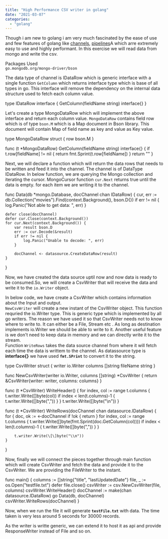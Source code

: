 ```yaml
---
title: "High Performance CSV writer in golang"
date: "2021-03-07"
categories: 
  - "golang"
---
```


Though i am new to golang i am very much fascinated by the ease of use and few features of golang like [channels](), [pipelines]()A which arre extremely easy to use and highly performant. In this exercise we will read data from mongo and write the csv.

Packages Used  
`go.mongodb.org/mongo-driver/bson`

The data type of channel is IDataRow which is generic interface with a single function `GetColumn` which returns interface type which is base of all types in go. This interface will remove the dependency on the internal data structure used to fetch each column value.

type IDataRow interface {
	GetColumn(fieldName string) interface{}
}

Let's create a type MongoDataRow which will implement the above interface and return each column value. `MongoDataRow` contains field row which is of type `bson.M` which is a Map document in Bson library. This document will contain Map of field name as key and value as Key value.

type MongoDataRow struct {
	row bson.M
}

func (t \*MongoDataRow) GetColumn(fieldName string) interface{} {
	if t.row\[fieldName\] != nil {
		return fmt.Sprint(t.row\[fieldName\])
	}
	return ""
}

Next, we will declare a function which will return the data rows that needs to be written and feed it into the channel. The channel is of DataType IDataRow. In below function, we are querying the Mongo collection and iterating the cursor. MongoCursor function `cur.Next` returns true until the data is empty. for each item we are writing it to the channel.

func Data(db \*mongo.Database, docChannel chan IDataRow) {
	cur, err := db.Collection("movies").Find(context.Background(), bson.D{})
	if err != nil {
		log.Panic("Not able to get data: ", err)
	}

	defer close(docChannel)
	defer cur.Close(context.Background())
	for cur.Next(context.Background()) {
		var result bson.D
		err := cur.Decode(&result)
		if err != nil {
			log.Panic("Unable to decode: ", err)
		}

		docChannel <- datasource.CreateDataRow(result)
	}
}

Now, we have created the data source uptil now and now data is ready to be consumed.So, we will create a CsvWriter that will receive the data and write it to the `io.Writer` object.

In below code, we have create a CsvWriter which contains information about the Input and output.  
`NewCsvWriter` will create a new instant of the CsvWriter object. This function requried the io.Writer type. This is generic type which is implemented by all go writers. The reason we have used it so that CsvWriter needs not to know where to write to. It can either be a File, Stream etc . As long as destination implements io.Writer we should be able to write to it. Another useful feature is we don't need to keep data in memory and we can directly write it to the stream.  
Function `WriteRows` takes the data source channel from where it will fetch each time the data is writtem to the channel. As datassource type is **interface{}** we have used **`fmt.SPrint`** to convert it to the string.

type CsvWriter struct {
	writer   io.Writer
	columns  \[\]string
	fileName string
}

func NewCsvWriter(writer io.Writer, columns \[\]string) \*CsvWriter {
  return &CsvWriter{writer: writer, columns: columns}
}

func (t \*CsvWriter) WriteHeader() {
	for index, col := range t.columns {
		t.writer.Write(\[\]byte(col))
		if index < len(t.columns)-1 {
			t.writer.Write(\[\]byte(","))
		}
	}
	t.writer.Write(\[\]byte("\\n"))
}

func (t \*CsvWriter) WriteRows(docChannel chan datasource.IDataRow) {
	for {
		doc, ok := <-docChannel
		if !ok {
			return
		}
		for index, col := range t.columns {
			t.writer.Write(\[\]byte(fmt.Sprint(doc.GetColumn(col))))
			if index < len(t.columns)-1 {
				t.writer.Write(\[\]byte(","))
			}
		}

		t.writer.Write(\[\]byte("\\n"))
	}
}

Now, finally we will connect the pieces together through main function which will create CsvWriter and fetch the data and provide it to the CsvWriter. We are providing the FileWriter to the instant.

func main() {
  columns := \[\]string{"title", "lastUpdatedDate"}
  file, \_ := os.Open("testfile.txt")
  defer file.close()
  csvWriter := csv.NewCsvWriter(file, columns)
  csvWriter.WriteHeader()
  docChannel := make(chan datasource.IDataRow)
  go Data(db, docChannel)
  csvWriter.WriteRows(docChannel)
}

Now, when we run the file it will generate **`testFile.txt`** with data. The time taken is very less around 5 seconds for 30000 records.

As the writer is writte generic, we can extend it to host it as api and provide ResponseWriter instead of File and so on.
